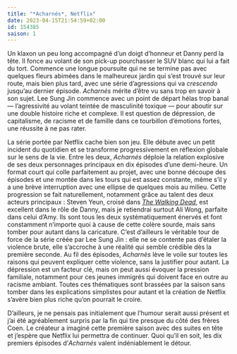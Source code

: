 ```yaml
---
title: "*Acharnés*, Netflix"
date: 2023-04-15T21:54:59+02:00
id: 154385 
saison: 1
---
```


Un klaxon un peu long accompagné d’un doigt d’honneur et Danny perd la tête. Il fonce au volant de son pick-up pourchasser le SUV blanc qui lui a fait du tort. Commence une longue poursuite qui ne se termine pas avec quelques fleurs abimées dans le malheureux jardin qui s’est trouvé sur leur route, mais bien plus tard, avec une série d’agressions qui va *crescendo* jusqu’au dernier épisode. *Acharnés* mérite d’être vu sans trop en savoir à son sujet. Lee Sung Jin commence avec un point de départ hélas trop banal — l’agressivité au volant teintée de masculinité toxique — pour aboutir sur une double histoire riche et complexe. Il est question de dépression, de capitalisme, de racisme et de famille dans ce tourbillon d’émotions fortes, une réussite à ne pas rater.

La série portée par Netflix cache bien son jeu. Elle débute avec un petit incident du quotidien et se transforme progressivement en réflexion globale sur le sens de la vie. Entre les deux, *Acharnés* déploie la relation explosive de ses deux personnages principaux en dix épisodes d’une demi-heure. Un format court qui colle parfaitement au projet, avec une bonne découpe des épisodes et une montée dans les tours qui est assez constante, même s’il y a une brève interruption avec une ellipse de quelques mois au milieu. Cette progression se fait naturellement, notamment grâce au talent des deux acteurs principaux : Steven Yeun, croisé dans [*The Walking Dead*](https://voiretmanger.fr/walking-dead-darabont-kirkman-amc/), est excellent dans le rôle de Danny, mais je retiendrai surtout Ali Wong, parfaite dans celui d’Amy. Ils sont tous les deux systématiquement énervés et font constamment n’importe quoi à cause de cette colère sourde, mais sans tomber pour autant dans la caricature. C’est d’ailleurs le véritable tour de force de la série créée par Lee Sung Jin : elle ne se contente pas d’étaler la violence brute, elle s’accroche à une réalité qui semble crédible dès la première seconde. Au fil des épisodes, *Acharnès* lève le voile sur toutes les raisons qui peuvent expliquer cette violence, sans la justifier pour autant. La dépression est un facteur clé, mais on peut aussi évoquer la pression familiale, notamment pour ces jeunes immigrés qui doivent face en outre au racisme ambiant. Toutes ces thématiques sont brassées par la saison sans tomber dans les explications simplistes pour autant et la création de Netflix s’avère bien plus riche qu’on pourrait le croire.

D’ailleurs, je ne pensais pas initialement que l’humour serait aussi présent et j’ai été agréablement surpris par la fin qui tire presque du côté des frères Coen. Le créateur a imaginé cette première saison avec des suites en tête et j’espère que Netflix lui permettra de continuer. Quoi qu’il en soit, les dix premiers épisodes d’*Acharnés* valent indéniablement le détour. 